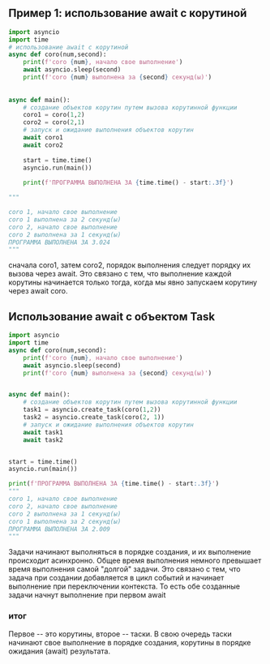 
## Пример 1: использование await c корутиной
```py 
import asyncio
import time
# использование await с корутиной
async def coro(num,second):
    print(f'coro {num}, начало свое выполнение')
    await asyncio.sleep(second)
    print(f'coro {num} выполнена за {second} секунд(ы)')
    
    
async def main():
    # создание объектов корутин путем вызова корутинной функции
    coro1 = coro(1,2)
    coro2 = coro(2,1)
    # запуск и ожидание выполнения объектов корутин
    await coro1
    await coro2    
    
    start = time.time()
    asyncio.run(main())
    
    print(f'ПРОГРАММА ВЫПОЛНЕНА ЗА {time.time() - start:.3f}')

"""

coro 1, начало свое выполнение
coro 1 выполнена за 2 секунд(ы)
coro 2, начало свое выполнение
coro 2 выполнена за 1 секунд(ы)
ПРОГРАММА ВЫПОЛНЕНА ЗА 3.024
"""

```


сначала coro1, затем coro2, порядок выполнения следует порядку их вызова через await. Это связано с тем, что выполнение каждой корутины начинается только тогда, когда мы явно запускаем корутину через await coro.

## Использование await c объектом Task

```python
import asyncio
import time
async def coro(num,second):
    print(f'coro {num}, начало свое выполнение')
    await asyncio.sleep(second)
    print(f'coro {num} выполнена за {second} секунд(ы)')


async def main():
    # создание объектов корутин путем вызова корутинной функции
    task1 = asyncio.create_task(coro(1,2))
    task2 = asyncio.create_task(coro(2, 1))
    # запуск и ожидание выполнения объектов корутин
    await task1
    await task2


start = time.time()
asyncio.run(main())

print(f'ПРОГРАММА ВЫПОЛНЕНА ЗА {time.time() - start:.3f}')
"""
coro 1, начало свое выполнение
coro 2, начало свое выполнение
coro 2 выполнена за 1 секунд(ы)
coro 1 выполнена за 2 секунд(ы)
ПРОГРАММА ВЫПОЛНЕНА ЗА 2.009
"""
```

Задачи начинают выполняться в порядке создания, и их выполнение происходит асинхронно. Общее время выполнения немного превышает время выполнения самой "долгой" задачи. Это связано с тем, что задача при создании добавляется в цикл событий и начинает выполнение при переключении контекста. То есть обе созданные задачи начнут выполнение при первом await

### итог 
Первое -- это корутины, второе -- таски. В свою очередь таски начинают свое выполнение в порядке создания, корутины в порядке ожидания (await) результата.




